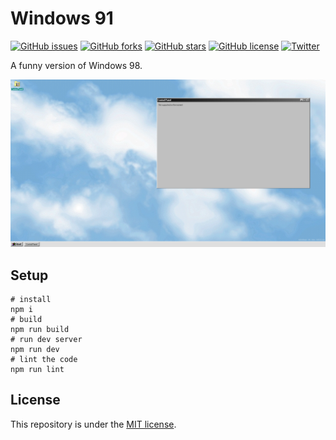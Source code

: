 # Windows 91

[![GitHub issues](https://img.shields.io/github/issues/Stilic/windows91)](https://github.com/Stilic/windows91/issues) [![GitHub forks](https://img.shields.io/github/forks/Stilic/windows91)](https://github.com/Stilic/windows91/network) [![GitHub stars](https://img.shields.io/github/stars/Stilic/windows91)](https://github.com/Stilic/windows91/stargazers) [![GitHub license](https://img.shields.io/github/license/Stilic/windows91)](https://github.com/Stilic/windows91/blob/main/LICENSE) [![Twitter](https://img.shields.io/twitter/url?style=social)](https://twitter.com/intent/tweet?text=Wow:&url=https%3A%2F%2Fgithub.com%2FStilic%2Fwindows91)

A funny version of Windows 98.

![A screenshot](screenshot.png)

## Setup

```
# install
npm i
# build
npm run build
# run dev server
npm run dev
# lint the code
npm run lint
```

## License

This repository is under the [MIT license](LICENSE).
